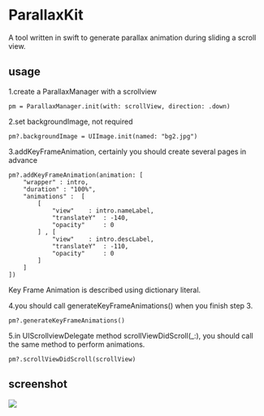 #  ParallaxKit

A  tool written in swift to generate parallax animation during sliding a scroll view.


## usage

1.create a ParallaxManager with a scrollview
```
pm = ParallaxManager.init(with: scrollView, direction: .down)
```
2.set backgroundImage, not required
```
pm?.backgroundImage = UIImage.init(named: "bg2.jpg")
```
3.addKeyFrameAnimation, certainly you should create several pages in advance
```
pm?.addKeyFrameAnimation(animation: [
    "wrapper" : intro,
    "duration" : "100%",
    "animations" :  [
        [
            "view"    : intro.nameLabel,
            "translateY"  : -140,
            "opacity"     : 0
        ] , [
            "view"    : intro.descLabel,
            "translateY"  : -110,
            "opacity"     : 0
        ]
    ]
])
```
Key Frame Animation is described using dictionary literal.

4.you should call generateKeyFrameAnimations() when you finish step 3.
```
pm?.generateKeyFrameAnimations()
```

5.in UIScrollviewDelegate method scrollViewDidScroll(_:), you should call the same method to perform animations.
```
pm?.scrollViewDidScroll(scrollView)
```

## screenshot
![](https://raw.githubusercontent.com/Mamong/ParallaxKit/master/Parallax/1.gif)
